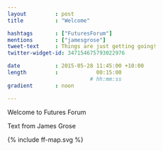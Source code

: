 ```yaml
---
layout         : post
title          : "Welcome"

hashtags       : ["FuturesForum"]
mentions       : ["jamesgrose"]
tweet-text     : Things are just getting going!
twitter-widget-id: 347154675793022976

date           : 2015-05-28 11:45:00 +10:00
length         :            00:15:00
                          # hh:mm:ss
gradient       : noon

---
```


Welcome to Futures Forum



Text from James Grose

<div class="the-map">{% include ff-map.svg %}</div>